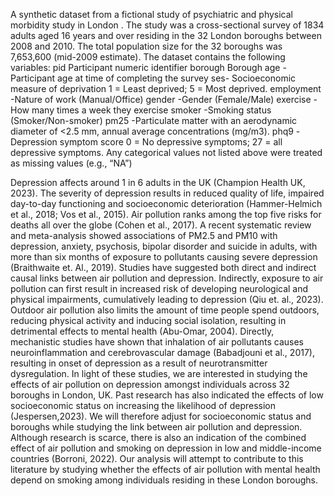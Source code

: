 A synthetic dataset from a fictional study of psychiatric and physical morbidity study in London .
The study was a cross-sectional survey of 1834 adults aged 16 years and over residing in the 32 London boroughs between 2008 and 2010. The total population size for the 32 boroughs was 7,653,600 (mid-2009 estimate).
The dataset contains the following variables:
pid		Participant numeric identifier 
borough	Borough
age	-Participant age at time of completing the survey 
ses-	Socioeconomic measure of deprivation
1 = Least deprived; 5 = Most deprived. 
employment	-Nature of work (Manual/Office)
gender	-Gender (Female/Male)
exercise	-How many times a week they exercise 
smoker	-Smoking status (Smoker/Non-smoker)
pm25	-Particulate matter with an aerodynamic diameter of <2.5 mm, annual average concentrations (mg/m3).
phq9	-Depression symptom score
0 = No depressive symptoms; 27 = all depressive symptoms.
Any categorical values not listed above were treated as missing values (e.g., “NA”)


Depression affects around 1 in 6 adults in the UK (Champion Health UK, 2023). The severity of depression results in reduced quality of life, impaired day-to-day functioning and socioeconomic deterioration (Hammer-Helmich et al., 2018; Vos et al., 2015). Air pollution ranks among the top five risks for deaths all over the globe (Cohen et al., 2017). A recent systematic review and meta-analysis showed associations of PM2.5 and PM10 with depression, anxiety, psychosis, bipolar disorder and suicide in adults, with more than six months of exposure to pollutants causing severe depression (Braithwaite et. Al., 2019). Studies have suggested both direct and indirect causal links between air pollution and depression. Indirectly, exposure to air pollution can first result in increased risk of developing neurological and physical impairments, cumulatively leading to depression (Qiu et. al., 2023). Outdoor air pollution also limits the amount of time people spend outdoors, reducing physical activity and inducing social isolation, resulting in detrimental effects to mental health (Abu-Omar, 2004). Directly, mechanistic studies have shown that inhalation of air pollutants causes neuroinflammation and cerebrovascular damage (Babadjouni et al., 2017), resulting in onset of depression as a result of neurotransmitter dysregulation. 
In light of these studies, we are interested in studying the effects of air pollution on depression amongst individuals across 32 boroughs in London, UK. Past research has also indicated the effects of low socioeconomic status on increasing the likelihood of depression (Jespersen,2023). We will therefore adjust for socioeconomic status and boroughs while studying the link between air pollution and depression. Although research is scarce, there is also an indication of the combined effect of air pollution and smoking on depression in low and middle-income countries (Borroni, 2022). Our analysis will attempt to contribute to this literature by studying whether the effects of air pollution with mental health depend on smoking among individuals residing in these London boroughs.
